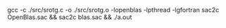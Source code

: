 gcc -c ./src/srotg.c -o ./src/srotg.o -lopenblas -lpthread -lgfortran
sac2c OpenBlas.sac && sac2c blas.sac && ./a.out 